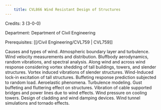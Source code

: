 ```yaml
---
    title: CVL866 Wind Resistant Design of Structures
---
```

Credits: 3 (3-0-0)

Department: Department of Civil Engineering

Prerequisites: [[/Civil Engineering/CVL759 | CVL759]]

Causes and types of wind. Atmospheric boundary layer and turbulence. Wind velocity measurements and distribution. Bluffbody aerodynamics, random vibrations, and spectral analysis. Along wind and across wind response considering vortex shedding of tall buildings, towers, and slender structures. Vortex induced vibrations of slender structures. Wind-Induced lock-in excitation of tall structures. Buffeting response prediction subjected to random load. Aeroelastic phenomena. Turbulence modeling. Gust buffeting and fluttering effect on structures. Vibration of cable supported bridges and power lines due to wind effects. Wind pressure on cooling towers. Design of cladding and wind damping devices. Wind tunnel simulations and tornado effects.